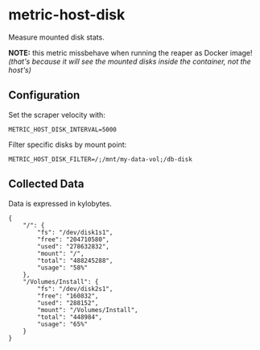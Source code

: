 # metric-host-disk

Measure mounted disk stats.

**NOTE:** this metric missbehave when running the reaper as Docker image!
_(that's because it will see the mounted disks inside the container, not the host's)_

## Configuration

Set the scraper velocity with:

    METRIC_HOST_DISK_INTERVAL=5000

Filter specific disks by mount point:

    METRIC_HOST_DISK_FILTER=/;/mnt/my-data-vol;/db-disk

## Collected Data

Data is expressed in kylobytes.

    {
        "/": {
            "fs": "/dev/disk1s1",
            "free": "204710580",
            "used": "278632832",
            "mount": "/",
            "total": "488245288",
            "usage": "58%"
        },
        "/Volumes/Install": {
            "fs": "/dev/disk2s1",
            "free": "160832",
            "used": "288152",
            "mount": "/Volumes/Install",
            "total": "448984",
            "usage": "65%"
        }
    }
